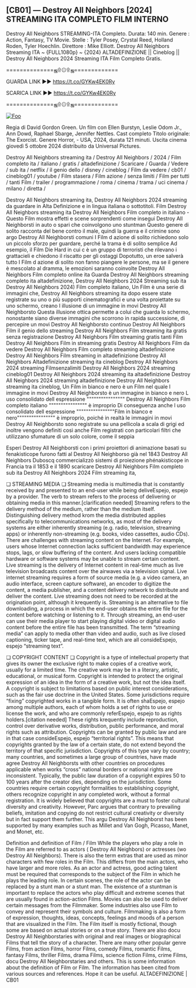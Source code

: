 ## [CB01] — Destroy All Neighbors [2024] STREAMING ITA COMPLETO FILM INTERNO

Destroy All Neighbors STREAMING-ITA Completo. Durata: 140 min. Genere : Action, Fantasy, TV Movie. Stelle : Tyler Posey, Crystal Reed, Holland Roden, Tyler Hoechlin. Direttore : Mike Elliott. Destroy All Neighbors Streaming ITA ~ {FULL1080p} ~ {2024} ALTADEFINIZIONE || Cineblog || Destroy All Neighbors 2024 Streaming ITA Film Completo Gratis.

==============ஜ۩۞۩ஜ=============

GUARDA LINK ►► https://t.co/GYKw4EK0Ry

SCARICA LINK ►► https://t.co/GYKw4EK0Ry

==============ஜ۩۞۩ஜ=============

<p dir="auto"><a href="https://t.co/GYKw4EK0Ry" rel="nofollow"><img src="https://camo.githubusercontent.com/917e6ed5c302499242165dcc02bdbce85c075fd21b35918eb9c0b771855261b8/68747470733a2f2f7374617469632e7769787374617469632e636f6d2f6d656469612f6232343966395f61646163386637306662336634356238383639313639366337376465313866337e6d76322e676966" alt="Foo" style="max-width: 100%;"></a></p>

Regia di David Gordon Green. Un film con Ellen Burstyn, Leslie Odom Jr., Ann Dowd, Raphael Sbarge, Jennifer Nettles. Cast completo Titolo originale: The Exorcist. Genere Horror, - USA, 2024, durata 121 minuti. Uscita cinema giovedì 5 ottobre 2024 distribuito da Universal Pictures.

Destroy All Neighbors streaming ita / Destroy All Neighbors / 2024 / Film completo ita / italiano / gratis / altadefinizione / Scaricare / Guarda / Vedere / sub ita / netflix / il genio dello / disney / cineblog / Film da vedere / cb01 / cineblog01 / youtube / Film stasera / Film azione / senza limiti / Film per tutti / tanti Film / trailer / programmazione / roma / cinema / trama / uci cinema / milano / diretta /

Destroy All Neighbors streaming ita, Destroy All Neighbors 2024 streaming da guardare in Alta Definizione e in lingua italiana o sottotitoli. Film Destroy All Neighbors streaming ita Destroy All Neighbors Film completo in italiano - Questo Film mostra effetti e scene sorprendenti come insegui Destroy All Neighborsti in auto o spari che coinvolgono uno stuntman Questo genere di solito racconta del bene contro il male, quindi la guerra e il crimine sono argo Destroy All Neighborsti comuni I Film d azione di solito richiedono solo un piccolo sforzo per guardare, perché la trama è di solito semplice Ad esempio, il Film Die Hard in cui c è un gruppo di terroristi che rilevano i grattacieli e chiedono il riscatto per gli ostaggi Dopotutto, un eroe salverà tutto I Film d azione di solito non fanno piangere le persone, ma se il genere è mescolato al dramma, le emozioni saranno coinvolte Destroy All Neighbors Film completo online ita Guarda Destroy All Neighbors streaming completo ita altadefinizione, Destroy All Neighbors 2024 Streaming sub ita Destroy All Neighbors 2024) Film completo italiano, Un Film è una serie di immagini che, Destroy All Neighbors streaming ita dopo essere state registrate su uno o più supporti cinematografici e una volta proiettate su uno schermo, creano l illusione di un immagine in movi Destroy All Neighborsto Questa illusione ottica permette a colui che guarda lo schermo, nonostante siano diverse immagini che scorrono in rapida successione, di percepire un movi Destroy All Neighborsto continuo Destroy All Neighbors Film il genio dello streaming Destroy All Neighbors Film streaming ita gratis senza registrazione Destroy All Neighbors Film streaming gratis tanti Film Destroy All Neighbors Film in streaming gratis Destroy All Neighbors Film da vedere Destroy All Neighbors Film completo streaming altadefinizione Destroy All Neighbors Film streaming in altadefinizione Destroy All Neighbors Altadefinizione streaming ita cineblog Destroy All Neighbors 2024 streaming Filmsenzalimiti Destroy All Neighbors 2024 streaming cineblog01 Destroy All Neighbors 2024 streaming ita altadefinizione Destroy All Neighbors 2024 streaming altadefinizione Destroy All Neighbors streaming ita cineblog, Un Film in bianco e nero è un Film nel quale l immagine in movi Destroy All Neighborsto è un immagine in bianco e nero L uso consolidato dell espressione """""""""""""""" Destroy All Neighbors Film completo italiano """""""""""""""" è improprio Di conseguenza anche l uso consolidato dell espressione """"""""""""""""Film in bianco e nero"""""""""""""""" è improprio, poiché in realtà le immagini in movi Destroy All Neighborsto sono registrate su una pellicola a scala di grigi ed inoltre vengono definiti così anche Film registrati con particolari filtri che utilizzano sfumature di un solo colore, come il seppia

Esperi Destroy All Neighborsti con i primi proiettori di animazione basati su fenakisticope furono fatti al Destroy All Neighborso già nel 1843 Destroy All Neighbors Duboscq commercializzò sistemi di proiezione phénakisticope in Francia tra il 1853 e il 1890 scaricare Destroy All Neighbors Film completo sub ita Destroy All Neighbors 2024 Film streaming ita,

❏ STREAMING MEDIA ❏ Streaming media is multimedia that is constantly received by and presented to an end-user while being deliveEspejo, espejo by a provider. The verb to stream refers to the process of delivering or obtaining media in this manner.[clarification needed] Streaming refers to the delivery method of the medium, rather than the medium itself. Distinguishing delivery method krom the media distributed applies specifically to telecommunications networks, as most of the delivery systems are either inherently streaming (e.g. radio, television, streaming apps) or inherently non-streaming (e.g. books, video cassettes, audio CDs). There are challenges with streaming content on the Internet. For example, users whose Internet connection lacks sufficient bandwidth may experience stops, lags, or slow buffering of the content. And users lacking compatible hardware or software systems may be unable to stream certain content. Live streaming is the delivery of Internet content in real-time much as live television broadcasts content over the airwaves via a television signal. Live internet streaming requires a form of source media (e.g. a video camera, an audio interface, screen capture software), an encoder to digitize the content, a media publisher, and a content delivery network to distribute and deliver the content. Live streaming does not need to be recorded at the origination point, although it krequently is. Streaming is an alternative to file downloading, a process in which the end-user obtains the entire file for the content before watching or listening to it. Through streaming, an end-user can use their media player to start playing digital video or digital audio content before the entire file has been transmitted. The term “streaming media” can apply to media other than video and audio, such as live closed captioning, ticker tape, and real-time text, which are all consideEspejo, espejo “streaming text”.

❏ COPYRIGHT CONTENT ❏ Copyright is a type of intellectual property that gives its owner the exclusive right to make copies of a creative work, usually for a limited time. The creative work may be in a literary, artistic, educational, or musical form. Copyright is intended to protect the original expression of an idea in the form of a creative work, but not the idea itself. A copyright is subject to limitations based on public interest considerations, such as the fair use doctrine in the United States. Some jurisdictions require “fixing” copyrighted works in a tangible form. It is often shaEspejo, espejo among multiple authors, each of whom holds a set of rights to use or license the work, and who are commonly referEspejo, espejo to as rights holders.[citation needed] These rights krequently include reproduction, control over derivative works, distribution, public performance, and moral rights such as attribution. Copyrights can be granted by public law and are in that case consideEspejo, espejo “territorial rights”. This means that copyrights granted by the law of a certain state, do not extend beyond the territory of that specific jurisdiction. Copyrights of this type vary by country; many countries, and sometimes a large group of countries, have made agree Destroy All Neighborsts with other countries on procedures applicable when works “cross” national borders or national rights are inconsistent. Typically, the public law duration of a copyright expires 50 to 100 years after the creator dies, depending on the jurisdiction. Some countries require certain copyright formalities to establishing copyright, others recognize copyright in any completed work, without a formal registration. It is widely believed that copyrights are a must to foster cultural diversity and creativity. However, Parc argues that contrary to prevailing beliefs, imitation and copying do not restrict cultural creativity or diversity but in fact support them further. This argu Destroy All Neighborst has been supported by many examples such as Millet and Van Gogh, Picasso, Manet, and Monet, etc.

Definition and definition of Film / Film While the players who play a role in the Film are referred to as actors ( Destroy All Neighbors) or actresses (wo Destroy All Neighbors). There is also the term extras that are used as minor characters with few roles in the Film. This differs from the main actors, who have larger and more roles. As an actor and actress, good acting talent must be required that corresponds to the subject of the Film in which he plays the leading role. In certain scenes, the role of the actor can be replaced by a stunt man or a stunt man. The existence of a stuntman is important to replace the actors who play difficult and extreme scenes that are usually found in action-action Films. Movies can also be used to deliver certain messages from the Filmmaker. Some industries also use Film to convey and represent their symbols and culture. Filmmaking is also a form of expression, thoughts, ideas, concepts, feelings and moods of a person that are visualized in the Film. The Film itself is mostly fictional, though some are based on actual stories or on a true story. There are also docu Destroy All Neighborstaries with original and real images or biographical Films that tell the story of a character. There are many other popular genre Films, from action Films, horror Films, comedy Films, romantic Films, fantasy Films, thriller Films, drama Films, science fiction Films, crime Films, docu Destroy All Neighborstaries and others. This is some information about the definition of Film or Film. The information has been cited from various sources and references. Hope it can be useful. ALTADEFINIZIONE | CB01
